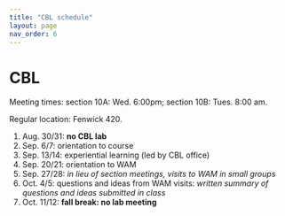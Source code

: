```yaml
---
title: "CBL schedule"
layout: page
nav_order: 6
---
```


# CBL


Meeting times: section 10A: Wed. 6:00pm;  section 10B: Tues. 8:00 am.

Regular location: Fenwick 420.


1. Aug. 30/31: **no CBL lab**
2. Sep. 6/7: orientation to course
3. Sep. 13/14: experiential learning (led by CBL office)
4. Sep. 20/21: orientation to WAM
5. Sep. 27/28: *in lieu of section meetings, visits to WAM in small groups*
6. Oct. 4/5:  questions and ideas from WAM visits: *written summary of questions and ideas submitted in class*
7. Oct. 11/12: **fall break: no lab meeting**

